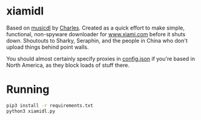# xiamidl

Based on [musicdl](https://github.com/CharlesPikachu/musicdl) by [Charles](https://github.com/CharlesPikachu). Created as a quick effort to make simple, functional, non-spyware downloader for www.xiami.com before it shuts down. Shoutouts to Sharky, Seraphin, and the people in China who don't upload things behind point walls.

You should almost certainly specify proxies in [config.json](./config.json) if you're based in North America, as they block loads of stuff there.

# Running

```sh
pip3 install -r requirements.txt
python3 xiamidl.py
```

